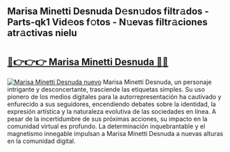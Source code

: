 ## Marisa Minetti Desnuda D𝚎sn𝚞dos filtr𝚊dos - Parts-qk1 Vid𝚎os f𝚘tos - N𝚞evas filtr𝚊ciones atr𝚊ctivas nielu

# <h2><a href="http://mb7c6rj.tromn.icu/?c=Marisa+Minetti+Desnuda">🔗👉👉👉 Marisa Minetti Desnuda 🔗🔗</a></h2>

[![Marisa Minetti Desnuda nuevo](https://i.imgur.com/pEAQMta.gif)](http://mb7c6rj.tromn.icu/?c=Marisa+Minetti+Desnuda)
Marisa Minetti Desnuda, un personaje intrigante y desconcertante, trasciende las etiquetas simples. Su uso pionero de los medios digitales para la autorrepresentación ha cautivado y enfurecido a sus seguidores, encendiendo debates sobre la identidad, la expresión artística y la naturaleza evolutiva de las sociedades en línea. A pesar de la incertidumbre de sus próximas acciones, su impacto en la comunidad virtual es profundo. La determinación inquebrantable y el magnetismo innegable impulsan a Marisa Minetti Desnuda a nuevas alturas en la comunidad digital.
